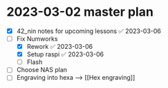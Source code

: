 # 2023-03-02 master plan

- [x] 42_nin notes for upcoming lessons ✅ 2023-03-06
- [ ] Fix Numworks
	- [x] Rework ✅ 2023-03-06
	- [x] Setup raspi ✅ 2023-03-06
	- [ ] Flash
- [ ] Choose NAS plan
- [ ] Engraving into hexa --> [[Hex engraving]]
